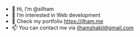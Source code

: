 - 👋 Hi, I’m @silham
- 👀 I’m interested in Web development 
- 🔗 Check my portfolio https://ilham.me
- 📫 You can contact me via ilhamshakil@gmail.com

<!---
silham/silham is a ✨ special ✨ repository because its `README.md` (this file) appears on your GitHub profile.
You can click the Preview link to take a look at your changes.
--->
